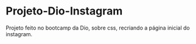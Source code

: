 # Projeto-Dio-Instagram

Projeto feito no bootcamp da Dio, sobre css, recriando a página inicial do instagram.
